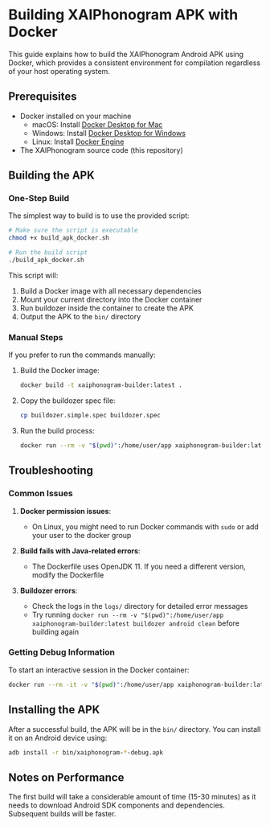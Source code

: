 # Building XAIPhonogram APK with Docker

This guide explains how to build the XAIPhonogram Android APK using Docker, which provides a consistent environment for compilation regardless of your host operating system.

## Prerequisites

- Docker installed on your machine
  - macOS: Install [Docker Desktop for Mac](https://docs.docker.com/desktop/install/mac-install/)
  - Windows: Install [Docker Desktop for Windows](https://docs.docker.com/desktop/install/windows-install/)
  - Linux: Install [Docker Engine](https://docs.docker.com/engine/install/)
- The XAIPhonogram source code (this repository)

## Building the APK

### One-Step Build

The simplest way to build is to use the provided script:

```bash
# Make sure the script is executable
chmod +x build_apk_docker.sh

# Run the build script
./build_apk_docker.sh
```

This script will:
1. Build a Docker image with all necessary dependencies
2. Mount your current directory into the Docker container
3. Run buildozer inside the container to create the APK
4. Output the APK to the `bin/` directory

### Manual Steps

If you prefer to run the commands manually:

1. Build the Docker image:
   ```bash
   docker build -t xaiphonogram-builder:latest .
   ```

2. Copy the buildozer spec file:
   ```bash
   cp buildozer.simple.spec buildozer.spec
   ```

3. Run the build process:
   ```bash
   docker run --rm -v "$(pwd)":/home/user/app xaiphonogram-builder:latest buildozer android debug
   ```

## Troubleshooting

### Common Issues

1. **Docker permission issues**: 
   - On Linux, you might need to run Docker commands with `sudo` or add your user to the docker group

2. **Build fails with Java-related errors**:
   - The Dockerfile uses OpenJDK 11. If you need a different version, modify the Dockerfile

3. **Buildozer errors**:
   - Check the logs in the `logs/` directory for detailed error messages
   - Try running `docker run --rm -v "$(pwd)":/home/user/app xaiphonogram-builder:latest buildozer android clean` before building again

### Getting Debug Information

To start an interactive session in the Docker container:

```bash
docker run --rm -it -v "$(pwd)":/home/user/app xaiphonogram-builder:latest bash
```

## Installing the APK

After a successful build, the APK will be in the `bin/` directory. You can install it on an Android device using:

```bash
adb install -r bin/xaiphonogram-*-debug.apk
```

## Notes on Performance

The first build will take a considerable amount of time (15-30 minutes) as it needs to download Android SDK components and dependencies. Subsequent builds will be faster.
